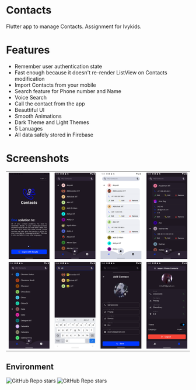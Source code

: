# Contacts

Flutter app to manage Contacts. Assignment for Ivykids.

# Features

- Remember user authentication state
- Fast enough because it doesn't re-render ListView on Contacts modification
- Import Contacts from your mobile
- Search feature for Phone number and Name
- Voice Search
- Call the contact from the app
- Beauttiful UI
- Smooth Animations
- Dark Theme and Light Themes
- 5 Lanuages
- All data safely stored in Firebase



# Screenshots

| | | | |
| ------------- | ------------- | -------------- | -------------- |
| <img src="https://raw.githubusercontent.com/Prayag-X/Contacts/main/screenshots/0.png"> | <img src="https://raw.githubusercontent.com/Prayag-X/Contacts/main/screenshots/1.png"> | <img src="https://raw.githubusercontent.com/Prayag-X/Contacts/main/screenshots/2.png"> | <img src="https://raw.githubusercontent.com/Prayag-X/Contacts/main/screenshots/3.png"> |
| <img src="https://raw.githubusercontent.com/Prayag-X/Contacts/main/screenshots/4.png"> | <img src="https://raw.githubusercontent.com/Prayag-X/Contacts/main/screenshots/5.png"> | <img src="https://raw.githubusercontent.com/Prayag-X/Contacts/main/screenshots/6.png"> | <img src="https://raw.githubusercontent.com/Prayag-X/Contacts/main/screenshots/7.png"> |

## Environment
<img alt="GitHub Repo stars" src="https://img.shields.io/badge/flutter-v3.7.6%20stable-blue?color=00092a&labelColor=blue">
<img alt="GitHub Repo stars" src="https://img.shields.io/badge/dart-v2.19.3-blue?color=00092a&labelColor=blue">
